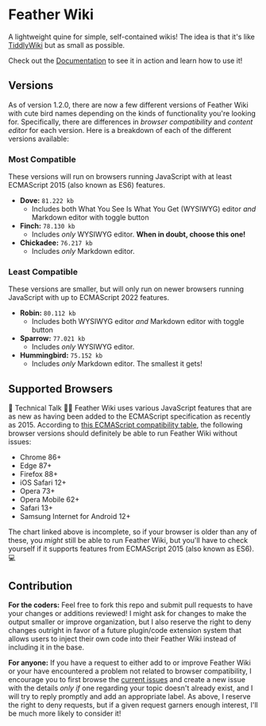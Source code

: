 # Feather Wiki

A lightweight quine for simple, self-contained wikis! The idea is that it's like [TiddlyWiki](https://tiddlywiki.com) but as small as possible.

Check out the [Documentation](https://alamantus.codeberg.page/FeatherWiki/) to see it in action and learn how to use it!

## Versions

As of version 1.2.0, there are now a few different versions of Feather Wiki with cute bird names depending on the kinds of functionality you're
looking for. Specifically, there are differences in _browser compatibility_ and _content editor_ for each version. Here is a breakdown of each
of the different versions available:

### Most Compatible

These versions will run on browsers running JavaScript with at least ECMAScript 2015 (also known as ES6) features.

- **Dove:** `81.222 kb`
  - Includes both What You See Is What You Get (WYSIWYG) editor _and_ Markdown editor with toggle button
- **Finch:** `78.130 kb`
  - Includes _only_ WYSIWYG editor. **When in doubt, choose this one!**
- **Chickadee:** `76.217 kb`
  - Includes _only_ Markdown editor.

### Least Compatible

These versions are smaller, but will only run on newer browsers running JavaScript with up to ECMAScript 2022 features.

- **Robin:** `80.112 kb`
  - Includes both WYSIWYG editor _and_ Markdown editor with toggle button
- **Sparrow:** `77.021 kb`
  - Includes _only_ WYSIWYG editor.
- **Hummingbird:** `75.152 kb`
  - Includes _only_ Markdown editor. The smallest it gets!

## Supported Browsers

🤖 Technical Talk 👨‍💻 Feather Wiki uses various JavaScript features that are as new as having been added to the ECMAScript specification
as recently as 2015. According to [this ECMAScript compatibility table](https://kangax.github.io/compat-table/es6/), the following
browser versions should definitely be able to run Feather Wiki without issues:

- Chrome 86+
- Edge 87+
- Firefox 88+
- iOS Safari 12+
- Opera 73+
- Opera Mobile 62+
- Safari 13+
- Samsung Internet for Android 12+

The chart linked above is incomplete, so if your browser is older than any of these, you _might_ still be able to run Feather Wiki, but
you'll have to check yourself if it supports features from ECMAScript 2015 (also known as ES6). 💻

## Contribution

**For the coders:** Feel free to fork this repo and submit pull requests to have your changes or additions reviewed! I might ask for changes
to make the output smaller or improve organization, but I also reserve the right to deny changes outright in favor of a future plugin/code
extension system that allows users to inject their own code into their Feather Wiki instead of including it in the base.

**For anyone:** If you have a request to either add to or improve Feather Wiki or your have encountered a problem not related to browser
compatibility, I encourage you to first browse the [current issues](https://codeberg.org/Alamantus/FeatherWiki/issues) and create a new issue
with the details _only if_ one regarding your topic doesn't already exist, and I will try to reply promptly and add an appropriate label. As
above, I reserve the right to deny requests, but if a given request garners enough interest, I'll be much more likely to consider it!

